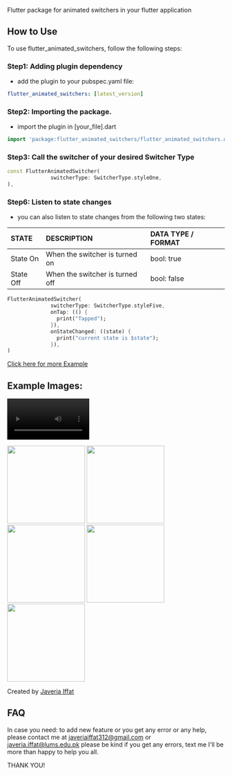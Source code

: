 Flutter package for animated switchers in your flutter application

## How to Use
To use flutter_animated_switchers, follow the following steps:

### Step1: Adding plugin dependency
- add the plugin to your pubspec.yaml file:

```yaml
flutter_animated_switchers: [latest_version]
```

### Step2: Importing the package.
- import the plugin in [your_file].dart

```dart
import 'package:flutter_animated_switchers/flutter_animated_switchers.dart';
```

### Step3: Call the switcher of your desired Switcher Type
 
```dart
const FlutterAnimatedSwitcher(
              switcherType: SwitcherType.styleOne,
),
```
 
### Step6: Listen to state changes  
- you can also listen to state changes from the following two states:

| STATE               |          DESCRIPTION                     |  DATA TYPE / FORMAT |
| :---                |           :----                          |   :---- |
| State On            |  When the switcher is turned on          |  bool: true |
| State Off           |  When the switcher is turned off         | bool: false | 

```dart
FlutterAnimatedSwitcher(
              switcherType: SwitcherType.styleFive,
              onTap: (() { 
                print("Tapped");
              }),
              onStateChanged: ((state) { 
                print("current state is $state");
              }),
)
```


[Click here for more Example](https://pub.dev/packages/flutter_animated_switchers/example)
 
## Example Images:
 
<video width="190"  autoplay>
  <source src="https://github.com/JaveriaJR/flutter_animated_switchers/blob/main/styleone.mp4?raw=true" type="video/mp4"> 
Your browser does not support the video tag.
</video>

 <img src="https://github.com/JaveriaJR/flutter_animated_switchers/blob/main/styleone.mp4?raw=true" width="180" />  <img src="https://github.com/JaveriaJR/flutter_animated_switchers/blob/main/styletwo.mp4?raw=true" width="180" />  <img src="https://github.com/JaveriaJR/flutter_animated_switchers/blob/main/stylethree.mp4?raw=true" width="180" />  <img src="https://imgur.com/5Yu89Sb.png" width="180" />  <img src="https://imgur.com/Vh6Uf0N.png" width="180" />
 


Created by [Javeria Iffat](https://www.linkedin.com/in/javeria-iffat/)


## FAQ

In case you need: to add new feature or you get any error or any help, please contact me at javeriaiffat312@gmail.com or javeria.iffat@lums.edu.pk
please be kind if you get any errors, text me I'll be more than happy to help you all.

THANK YOU!
